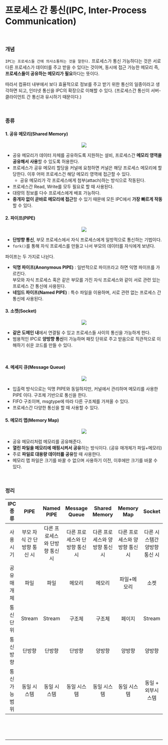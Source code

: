 # 프로세스 간 통신(IPC, Inter-Process Communication)

<br>

### 개념

`IPC는 프로세스들 간에 의사소통하는 것을 말한다.` 프로세스가 통신 가능하다는 것은 서로 다른 프로세스가 데이터를 주고 받을 수 있다는 것이며, 동시에 접근 가능한 메모리 즉, **프로세스들이 공유하는 메모리가 필요**하다는 뜻이다.

따라서 컴퓨터 내부에서 보다 효율적으로 정보를 주고 받기 위한 통신의 일종이라고 생각하면 되고, 인터넷 통신을 IPC의 확장으로 이해할 수 있다. (프로세스간 통신이 서버-클라이언트 간 통신과 유시하기 때문이다.)

<br>

### 종류

#### 1. 공유 메모리(Shared Memory)

<p align="center">
<img src="https://user-images.githubusercontent.com/66001046/193200561-307a8c4f-6284-4a52-92ab-ba448949794d.png">
</p>

- 공유 메모리가 데이터 자체를 공유하도록 지원하는 설비, 프로세스간 **메모리 영역을 공유해서 사용**할 수 있도록 허용한다.
- 프로세스가 공유 메모리 할당을 커널에 요청하면 커널은 해당 프로세스 메모리에 할당한다. 이후 어떠 프로세스건 해당 메모리 영역에 접근할 수 있다.
	- 공유 메모리가 각 프로세스에게 첨부(attach)하는 방식으로 작동된다.
- 프로세스간 Read, Write를 모두 필요로 할 때 사용된다.
- 대량의 정보를 다수 프로세스에게 배포 가능하다.
- **중개자 없이 곧바로 메모리에 접근**할 수 있기 때문에 모든 IPC에서 **가장 빠르게 작동**할 수 있다.

#### 2. 파이프(PIPE)

<p align="center">
<img src="https://user-images.githubusercontent.com/66001046/192701718-a109c6bf-f421-4b25-a306-f093a79c7949.png">
</p>

- **단방향 통신**, 부모 프로세스에서 자식 프로세스에게 일방적으로 통신하는 기법이다.
- `fork()`를 통해 자식 프로세스를 만들고 나서 부모의 데이터를 자식에게 보낸다.

파이프는 두 가지로 나뉜다.

- **익명 파이프(Anonymous PIPE)** : 일반적으로 파이프라고 하면 익명 파이프를 가르킨다.<br>
부모와 자식 프로세스 혹은 같은 부모를 가진 자식 프로세스와 같이 서로 관련 있는 프로세스 간 통신에 사용된다.
- **네임드 파이프(Named PIPE)** : 특수 파일을 이용하며, 서로 관련 없는 프로세스 간 통신에 사용된다.

#### 3. 소켓(Socket)

<p align="center">
<img src="https://user-images.githubusercontent.com/66001046/193200118-dedc51e7-1668-4fc1-8cc1-43ceed99456d.png">
</p>

- **같은 도메인 내**에서 연결될 수 있고 프로세스들 사이의 통신을 가능하게 한다.
- 범용적인 IPC로 **양방향 통신**이 가능하며 패킷 단위로 주고 받음으로 직관적으로 이해하기 쉬운 코드를 만들 수 있다.

<br>

#### 4. 메세지 큐(Message Queue)

<p align="center">
<img src="https://user-images.githubusercontent.com/66001046/193200217-c077bce7-4670-4fb7-a562-45eeeead555e.png">
</p>

- 입출력 방식으로는 익명 PIPE와 동일하지만, 커널에서 관리하며 메모리를 사용한 PIPE 이다. 구조체 기반으로 통신을 한다.
- FIFO 구조이며, msgtype에 따라 다른 구조체를 가져올 수 있다.
- 프로세스간 다양한 통신을 할 때 사용할 수 있다.

#### 5. 메모리 맵(Memory Map)

<p align="center">
<img src="https://user-images.githubusercontent.com/66001046/193201051-d0df4a19-7854-4cc2-95fe-d61e9b655119.png">
</p>

- 공유 메모리처럼 메모리를 공유해준다.
- **열린 파일을 메모리에 매핑시켜서 공유**하는 방식이다. (공유 매개체가 파일+메모리)
- 주로 **파일로 대용량 데이터를 공유**할 때 사용한다.
- 메모리 맵 파일은 크기를 바꿀 수 없으며 사용하기 이전, 이후에만 크기를 바꿀 수 있다.

<br>

### 정리

|IPC 종류|PIPE|Named PIPE|Message Queue|Shared Memory|Memory Map|Socket|
|:---:|:---:|:---:|:---:|:---:|:---:|:---:|
|사용시기|부모 자식 간 단방향 통신 시|다른 프로세스와 단방향 통신 시|다른 프로세스와 단방향 통신 시|다른 프로세스와 양방향 통신 시|다른 프로세스와 양방향 통신 시|다른 시스템간 양방향 통신 시|
|공유 매개체|파일|파일|메모리|메모리|파일+메모리|소켓|
|통신 단위|Stream|Stream|구조체|구조체|페이지|Stream|
|통신 방향|단방향|단방향|단방향|양방향|양방향|양방향|
|통신 가능 범위|동일 시스템|동일 시스템|동일 시스템|동일 시스템|동일 시스템|동일 + 외부시스템|

<br><br><br>

---

<br><br><br>